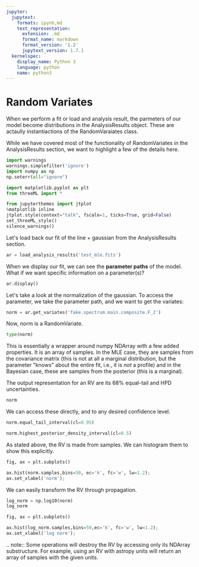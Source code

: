 ```yaml
---
jupyter:
  jupytext:
    formats: ipynb,md
    text_representation:
      extension: .md
      format_name: markdown
      format_version: '1.2'
      jupytext_version: 1.7.1
  kernelspec:
    display_name: Python 3
    language: python
    name: python3
---
```


# Random Variates

When we perform a fit or load and analysis result, the parmeters of our model become distributions in the AnalysisResults object. These are actaully instantiactions of the RandomVaraiates class. 

While we have covered most of the functionality of RandomVariates in the AnalysisResults section, we want to highlight a few of the details here.


```python nbsphinx="hidden"
import warnings
warnings.simplefilter('ignore')
import numpy as np
np.seterr(all="ignore")
```



```python
import matplotlib.pyplot as plt
from threeML import *
```

```python nbsphinx="hidden"
from jupyterthemes import jtplot
%matplotlib inline
jtplot.style(context="talk", fscale=1, ticks=True, grid=False)
set_threeML_style()
silence_warnings()

```

Let's load back our fit of the line + gaussian from the AnalysisResults section.

```python
ar = load_analysis_results('test_mle.fits')
```

When we display our fit, we can see the **parameter paths** of the model. What if we want specific information on a parameter(s)?

```python
ar.display()
```

Let's take a look at the normalization of the gaussian. To access the parameter, we take the parameter path, and we want to get the variates:

```python
norm = ar.get_variates('fake.spectrum.main.composite.F_2')
```

Now, norm is a RandomVariate.

```python
type(norm)
```

This is essentially a wrapper around numpy NDArray with a few added properties. It is an array of samples. In the MLE case, they are samples from the covariance matrix (this is not at all a marginal distribution, but the parameter "knows" about the entire fit, i.e., it is *not* a profile) and in the Bayesian case, these are samples from the posterior (this is a marginal).

The output representation for an RV are its 68% equal-tail and HPD uncertainties.

```python
norm
```

We can access these directly, and to any desired confidence level.

```python
norm.equal_tail_interval(cl=0.95)
```

```python
norm.highest_posterior_density_interval(cl=0.5)
```

As stated above, the RV is made from samples. We can histogram them to show this explicitly.

```python tags=["nbsphinx-thumbnail"]
fig, ax = plt.subplots()

ax.hist(norm.samples,bins=50, ec='k', fc='w', lw=1.2);
ax.set_xlabel('norm');
```

We can easily transform the RV through propagation.

```python
log_norm = np.log10(norm)
log_norm
```

```python
fig, ax = plt.subplots()

ax.hist(log_norm.samples,bins=50,ec='k', fc='w', lw=1.2);
ax.set_xlabel('log norm');
```

<!-- #raw -->
.. note::
    Some operations will destroy the RV by accessing only its NDArray substructure. For example, using an RV with astropy units will return an array of samples with the given units. 
<!-- #endraw -->
